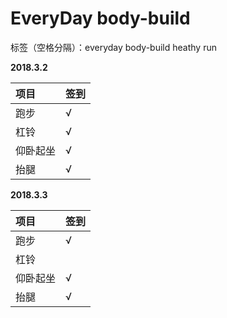 ﻿# EveryDay body-build

标签（空格分隔）：everyday body-build heathy run 

**2018.3.2**

项目|签到
:---------------|:---------------
跑步|√|
杠铃|√|
仰卧起坐|√|
抬腿|√|

**2018.3.3**

项目|签到
:---------------|:---------------
跑步|√|
杠铃||
仰卧起坐|√|
抬腿|√|






